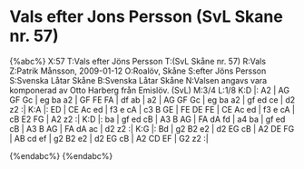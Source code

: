 # Vals efter Jons Persson (SvL Skane nr. 57)

{%abc%}
X:57
T:Vals efter Jöns Persson
T:(SvL Skåne nr. 57)
R:Vals
Z:Patrik Månsson, 2009-01-12
O:Roalöv, Skåne
S:efter Jöns Persson
S:Svenska Låtar Skåne
B:Svenska Låtar Skåne
N:Valsen angavs vara komponerad av Otto Harberg från Emislöv. (SvL)
M:3/4
L:1/8
K:D
|: A2 | AG GF Gc | eg ba a2 | GF FE FA | df ab | a2 |
AG GF Gc | eg ba a2 | gf ed ce | d2 z2 :|
K:A
|: ED | CE Ac ed | f3 e cA | c3 B GE | FE DE FE |
CE Ac ed | f3 e cA | cB E2 FG | A2 z2 :|
K:D
|: ba | gf ed cB | A3 B AG | FA dA fd | a4 ba |
gf ed cB | A3 B AG | FA dA ac | d2 z2 :|
K:G
|: Bd | g2 B2 e2 | d2 EG cB | A2 DE FG |
AB cd ef | g2 B2 e2 | d2 EG cB | A2 CD EF | G2 z2 :|



{%endabc%}
{%endabc%}

